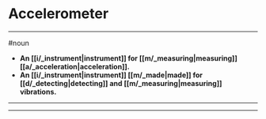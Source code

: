 # Accelerometer
---
#noun
- **An [[i/_instrument|instrument]] for [[m/_measuring|measuring]] [[a/_acceleration|acceleration]].**
- **An [[i/_instrument|instrument]] [[m/_made|made]] for [[d/_detecting|detecting]] and [[m/_measuring|measuring]] vibrations.**
---
---
